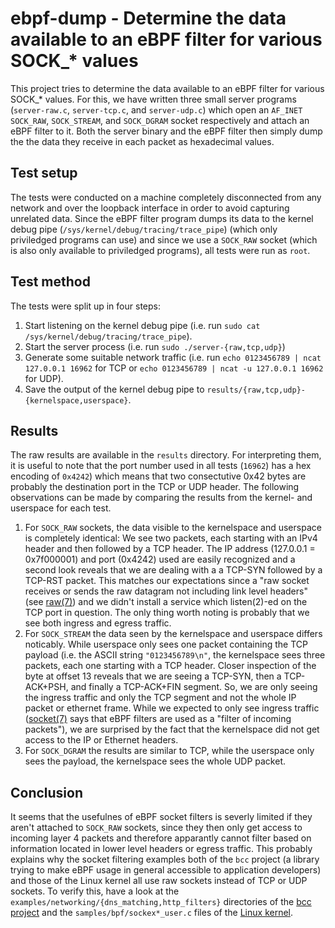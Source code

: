 # ebpf-dump - Determine the data available to an eBPF filter for various SOCK_* values

This project tries to determine the data available to an eBPF filter for various
SOCK_* values. For this, we have written three small server programs
(```server-raw.c```, ```server-tcp.c```, and ```server-udp.c```) which open an
```AF_INET``` ```SOCK_RAW```, ```SOCK_STREAM```, and ```SOCK_DGRAM``` socket
respectively and attach an eBPF filter to it. Both the server binary and the
eBPF filter then simply dump the the data they receive in each packet as
hexadecimal values.

## Test setup

The tests were conducted on a machine completely disconnected from any network
and over the loopback interface in order to avoid capturing unrelated data.
Since the eBPF filter program dumps its data to the kernel debug pipe
(```/sys/kernel/debug/tracing/trace_pipe```) (which only priviledged programs
can use) and since we use a ```SOCK_RAW``` socket (which is also only available
to priviledged programs), all tests were run as ```root```.

## Test method

The tests were split up in four steps:

 1. Start listening on the kernel debug pipe (i.e. run ```sudo cat
    /sys/kernel/debug/tracing/trace_pipe```).
 2. Start the server process (i.e. run ```sudo ./server-{raw,tcp,udp}```)
 3. Generate some suitable network traffic (i.e. run ```echo 0123456789 | ncat
    127.0.0.1 16962``` for TCP or ```echo 0123456789 | ncat -u 127.0.0.1
    16962``` for UDP).
 4. Save the output of the kernel debug pipe to
    ```results/{raw,tcp,udp}-{kernelspace,userspace}```.

## Results

The raw results are available in the ```results``` directory. For interpreting
them, it is useful to note that the port number used in all tests (```16962```)
has a hex encoding of ```0x4242```) which means that two consectutive 0x42 bytes
are probably the destination port in the TCP or UDP header. The following
observations can be made by comparing the results from the kernel- and userspace
for each test.

 1. For ```SOCK_RAW``` sockets, the data visible to the kernelspace and
    userspace is completely identical: We see two packets, each starting with an
    IPv4 header and then followed by a TCP header. The IP address (127.0.0.1 =
    0x7f000001) and port (0x4242) used are easily recognized and a second look
    reveals that we are dealing with a a TCP-SYN followed by a TCP-RST packet.
    This matches our expectations since a "raw socket receives or sends the raw
    datagram not including link level headers" (see
    [raw(7)](https://manpages.debian.org/raw.7)) and we didn't install a service
    which listen(2)-ed on the TCP port in question. The only thing worth noting
    is probably that we see both ingress and egress traffic.
 2. For ```SOCK_STREAM``` the data seen by the kernelspace and userspace differs
    noticably. While userspace only sees one packet containing the TCP payload
    (i.e. the ASCII string ```"0123456789\n"```, the kernelspace sees three
    packets, each one starting with a TCP header. Closer inspection of the byte
    at offset 13 reveals that we are seeing a TCP-SYN, then a TCP-ACK+PSH, and
    finally a TCP-ACK+FIN segment. So, we are only seeing the ingress traffic
    and only the TCP segment and not the whole IP packet or ethernet frame.
    While we expected to only see ingress traffic
    ([socket(7)](https://manpages.debian.org/socket.7) says that eBPF filters
    are used as a "filter of incoming packets"), we are surprised by the fact
    that the kernelspace did not get access to the IP or Ethernet headers.
 3. For ```SOCK_DGRAM``` the results are similar to TCP, while the userspace
    only sees the payload, the kernelspace sees the whole UDP packet.

## Conclusion

It seems that the usefulnes of eBPF socket filters is severly limited if they
aren't attached to ```SOCK_RAW``` sockets, since they then only get access to
incoming layer 4 packets and therefore apparantly cannot filter based on
information located in lower level headers or egress traffic. This probably
explains why the socket filtering examples both of the ```bcc``` project (a
library trying to make eBPF usage in general accessible to application
developers) and those of the Linux kernel all use raw sockets instead of TCP or
UDP sockets. To verify this, have a look at the
```examples/networking/{dns_matching,http_filters}``` directories of the [bcc
project](https://github.com/iovisor/bcc/) and the
```samples/bpf/sockex*_user.c``` files of the [Linux
kernel](https://git.kernel.org/pub/scm/linux/kernel/git/torvalds/linux.git).
